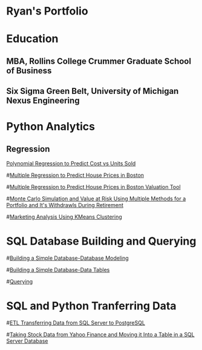 # Ryan's Portfolio

# Education
## MBA, Rollins College Crummer Graduate School of Business
## Six Sigma Green Belt, University of Michigan Nexus Engineering

# Python Analytics
## Regression

[Polynomial Regression to Predict Cost vs Units Sold](https://github.com/RyanRuddy/polynomial_regression/blob/main/Polynomial%20Regression-Predict%20Cost%20per%20Unit%20sold.ipynb)

#[Multiple Regression to Predict House Prices in Boston](https://github.com/RyanRuddy/Boston-House-Price-Regression/blob/main/Multivariable%20Regression%20Predicting%20House%20Prices%20in%20Boston.ipynb)

#[Multiple Regression to Predict House Prices in Boston Valuation Tool](https://github.com/RyanRuddy/Boston-House-Price-Regression/blob/main/Valuation%20Tool%20Predicting%20House%20Prices%20in%20Boston.ipynb)

#[Monte Carlo Simulation and Value at Risk Using Multiple Methods for a Portfolio and It's Withdrawls During Retirement](https://github.com/RyanRuddy/Monte-Carlo-Simulation/blob/main/Monte%20Carlo%20Simulation%20and%20Value%20at%20Risk-Portfolio%20Analysis%20Multi-Method.ipynb)

#[Marketing Analysis Using KMeans Clustering](https://github.com/RyanRuddy/Marketing-Analysis-with-KMeans/blob/main/Marketing%20Analysis-KMeans%20Clustering.ipynb)

# SQL Database Building and Querying

#[Building a Simple Database-Database Modeling](https://github.com/RyanRuddy/SQL/blob/main/Country%20Database%20dbml)

#[Building a Simple Database-Data Tables](https://github.com/RyanRuddy/SQL/blob/main/Database%20Build.sql)

#[Querying ](https://github.com/RyanRuddy/SQL/blob/main/Unicorns%2C%20Values%2C%20and%20Crime%20by%20Country.sql)

# SQL and Python Tranferring Data

#[ETL Transferring Data from SQL Server to PostgreSQL](https://github.com/RyanRuddy/SQL/blob/main/Transfer%20Data%20from%20SQL%20Server%20to%20PostGreSQL.py)

#[Taking Stock Data from Yahoo Finance and Moving it Into a Table in a SQL Server Database](https://github.com/RyanRuddy/SQL/blob/main/Data%20Load%20-%20Stock%20Data-To%20SQL%20Server.ipynb)






